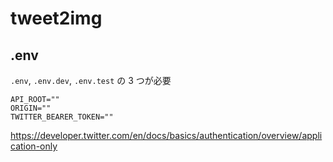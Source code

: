 # tweet2img

## .env

`.env`, `.env.dev`, `.env.test` の 3 つが必要

```
API_ROOT=""
ORIGIN=""
TWITTER_BEARER_TOKEN=""
```

https://developer.twitter.com/en/docs/basics/authentication/overview/application-only

